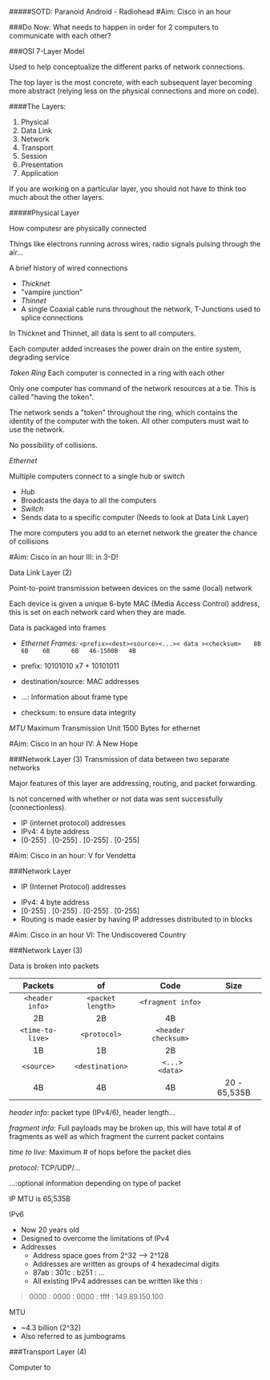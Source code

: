 #####SOTD: Paranoid Android - Radiohead
#Aim: Cisco in an hour

###Do Now: What needs to happen in order for 2 computers to communicate with each other?

###OSI 7-Layer Model

Used to help conceptualize the different parks of network connections.

The top layer is the most concrete, with each subsequent layer becoming more abstract (relying less on the physical connections and more on code).

####The Layers:
 1. Physical
 2. Data Link
 3. Network
 4. Transport
 5. Session
 6. Presentation
 7. Application
 
If you are working on a particular layer, you should not have to think too much about the other layers.

#####Physical Layer

How computesr are physically connected

Things like electrons running across wires, radio signals pulsing through the air...

A brief history of wired connections

- _Thicknet_
 - "vampire junction"
- _Thinnet_
 - A single Coaxial cable runs throughout the network, T-Junctions used to splice connections
 
 In Thicknet and Thinnet, all data is sent to all computers.
 
 Each computer added increases the power drain on the entire system, degrading service

_Token Ring_
Each computer is connected in a ring with each other

Only one computer has command of the network resources at a tie. This is called "having the token".

The network sends a "token" throughout the ring, which contains the identity of the computer with the token. All other computers must wait to use the network.

No possibility of collisions.

_Ethernet_

Multiple computers connect to a single hub or switch

- *Hub*
 - Broadcasts the daya to all the computers
- *Switch*
 - Sends data to a specific computer (Needs to look at Data Link Layer)
 
 The more computers you add to an eternet network the greater the chance of collisions
 
#Aim: Cisco in an hour III: in 3-D!

Data Link Layer (2)

Point-to-point transmission between devices on the same (local) network

Each device is given a unique 6-byte MAC (Media Access Control) address, this is set on each network card when they are made.

Data is packaged into frames

- _Ethernet Frames:_
`<prefix><dest><source><...>< data ><checksum>`
`    8B    6B    6B      6B   46-1500B   4B `

 - prefix: 10101010 x7 + 10101011
 - destination/source: MAC addresses 
 - ...: Information about frame type
 - checksum: to ensure data integrity
 
 _MTU_
 Maximum Transmission Unit
 1500 Bytes for ethernet

#Aim: Cisco in an hour IV: A New Hope

###Network Layer (3)
Transmission of data between two separate networks

Major features of this layer are addressing, routing, and packet forwarding.

Is not concerned with whether or not data was sent successfully (connectionless).

- IP (internet protocol) addresses
 - IPv4: 4 byte address
  - [0-255] . [0-255] . [0-255] . [0-255]
  
#Aim: Cisco in an hour: V for Vendetta

###Network Layer 
* IP (Internet Protocol) addresses
- IPv4: 4 byte address
 - [0-255] . [0-255] .  [0-255] . [0-255]
 - Routing is made easier by having IP addresses distributed to in blocks
 
#Aim: Cisco in an hour VI: The Undiscovered Country

###Network Layer (3)

Data is broken into packets

| Packets | of | Code | Size |
|:-------:|:--:|:----:|:----:|
| `<header info>` |  `<packet length>` | `<fragment info>` | |
|     2B   |           2B |            4B| | 
| `<time-to-live>` | `<protocol>` | `<header checksum>`| |
|     1B            |  1B            | 2B| |
| `<source>` |`<destination>`|` <...>      <data>`| |
|     4B            |  4B  | 4B     |     20 - 65,535B| 

*header info*: packet type (IPv4/6), header length...

*fragment info*: Full payloads may be broken up, this will have total # of fragments as well as which fragment the current packet contains

*time to live*: Maximum # of hops before the packet dies

*protocol*: TCP/UDP/...

...:optional information depending on type of packet

IP MTU is 65,535B

IPv6
- Now 20 years old
- Designed to overcome the limitations of IPv4
- Addresses
  - Address space goes from 2^32 --> 2^128
  - Addresses are written as groups of 4 hexadecimal digits
  - 87ab : 301c : b251 : ...
  - All existing IPv4 addresses can be written like this :
> 0000 : 0000 : 0000 : ffff : 149.89.150.100

MTU
 - ~4.3 billion (2^32)
 - Also referred to as jumbograms
 
###Transport Layer (4)

Computer to 
